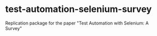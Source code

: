 # test-automation-selenium-survey
Replication package for the paper "Test Automation with Selenium: A Survey"
